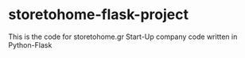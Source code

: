 # storetohome-flask-project

This is the code for storetohome.gr
Start-Up company code written in Python-Flask
